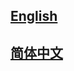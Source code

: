 ## <a href='https://mmaction2.readthedocs.io/en/1.x/'>English</a>

## <a href='https://mmaction2.readthedocs.io/zh_CN/1.x/'>简体中文</a>
